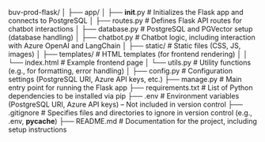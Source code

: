 buv-prod-flask/
│
├── app/
│   ├── __init__.py             # Initializes the Flask app and connects to PostgreSQL
│   ├── routes.py               # Defines Flask API routes for chatbot interactions
│   ├── database.py             # PostgreSQL and PGVector setup (database handling)
│   ├── chatbot.py              # Chatbot logic, including interaction with Azure OpenAI and LangChain
│   ├── static/                 # Static files (CSS, JS, images)
│   ├── templates/              # HTML templates (for frontend rendering)
│   │   └── index.html          # Example frontend page
│   └── utils.py                # Utility functions (e.g., for formatting, error handling)
│
├── config.py                   # Configuration settings (PostgreSQL URI, Azure API keys, etc.)
├── manage.py                   # Main entry point for running the Flask app
├── requirements.txt            # List of Python dependencies to be installed via pip
├── .env                        # Environment variables (PostgreSQL URI, Azure API keys) – Not included in version control
├── .gitignore                  # Specifies files and directories to ignore in version control (e.g., .env, __pycache__)
├── README.md                   # Documentation for the project, including setup instructions
